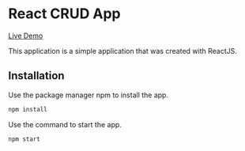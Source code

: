 # React CRUD App

[Live Demo](https://react-crud-app-1.herokuapp.com)

This application is a simple application that was created with ReactJS. 

## Installation

Use the package manager npm to install the app.

```bash
npm install
```

Use the command to start the app.
```bash
npm start
```

